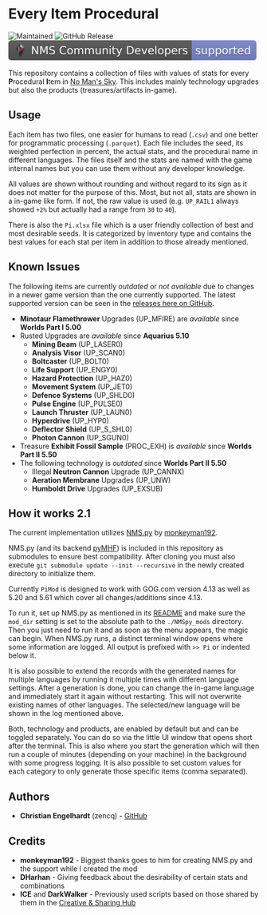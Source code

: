 # Every Item Procedural

![Maintained](https://img.shields.io/maintenance/yes/2025)
![GitHub Release](https://img.shields.io/github/v/release/zencq/Pi?display_name=release)
[![Supported by the No Man's Sky Community Developers & Designers](https://raw.githubusercontent.com/NMSCD/About/master/badge/purple.svg)](https://nmscd.com/)

This repository contains a collection of files with values of stats for every
**P**rocedural **I**tem in [No Man's Sky](https://www.nomanssky.com/). This includes
mainly technology upgrades but also the products (treasures/artifacts in-game).

## Usage

Each item has two files, one easier for humans to read (`.csv`) and one better for
programmatic processing (`.parquet`). Each file includes the seed, its weighted
perfection in percent, the actual stats, and the procedural name in different languages.
The files itself and the stats are named with the game internal names but you can
use them without any developer knowledge.

All values are shown without rounding and without regard to its sign as it does
not matter for the purpose of this. Most, but not all, stats are shown in a in-game
like form. If not, the raw value is used (e.g. `UP_RAIL1` always showed `+2%` but
actually had a range from `30` to `40`).

There is also the `Pi.xlsx` file which is a user friendly collection of best and
most desirable seeds. It is categorized by inventory type and contains the best
values for each stat per item in addition to those already mentioned.

## Known Issues

The following items are currently *outdated* or *not available* due to changes in
a newer game version than the one currently supported. The latest supported version
can be seen in the [releases here on GitHub](https://github.com/zencq/Pi/releases).

* **Minotaur Flamethrower** Upgrades (UP_MFIRE) are *available* since **Worlds Part I 5.00**
* Rusted Upgrades are *available* since **Aquarius 5.10**
  * **Mining Beam** (UP_LASER0)
  * **Analysis Visor** (UP_SCAN0)
  * **Boltcaster** (UP_BOLT0)
  * **Life Support** (UP_ENGY0)
  * **Hazard Protection** (UP_HAZ0)
  * **Movement System** (UP_JET0)
  * **Defence Systems** (UP_SHLD0)
  * **Pulse Engine** (UP_PULSE0)
  * **Launch Thruster** (UP_LAUN0)
  * **Hyperdrive** (UP_HYP0)
  * **Deflector Shield** (UP_S_SHL0)
  * **Photon Cannon** (UP_SGUN0)
* Treasure **Exhibit Fossil Sample** (PROC_EXH) is *available* since **Worlds Part II 5.50**
* The following technology is *outdated* since **Worlds Part II 5.50**
  * Illegal **Neutron Cannon** Upgrade (UP_CANNX)
  * **Aeration Membrane** Upgrades (UP_UNW)
  * **Humboldt Drive** Upgrades (UP_EXSUB)

## How it works 2.1

The current implementation utilizes [NMS.py](https://github.com/monkeyman192/NMS.py)
by [monkeyman192](https://github.com/monkeyman192).

NMS.py (and its backend [pyMHF](https://github.com/monkeyman192/pyMHF)) is included
in this repository as submodules to ensure best compatibility. After cloning you
must also execute `git submodule update --init --recursive` in the newly created
directory to initialize them.

Currently `PiMod` is designed to work with GOG.com version 4.13 as well as 5.20
and 5.61 which cover all changes/additions since 4.13.

To run it, set up NMS.py as mentioned in its [README](https://github.com/monkeyman192/NMS.py?tab=readme-ov-file#installation)
and make sure the `mod_dir` setting is set to the absolute path to the `./NMSpy_mods`
directory. Then you just need to run it and as soon as the menu appears, the magic
can begin. When NMS.py runs, a distinct terminal window opens where some information
are logged. All output is prefixed with `>> Pi` or indented below it.

It is also possible to extend the records with the generated names for multiple
languages by running it multiple times with different language settings. After a
generation is done, you can change the in-game language and immediately start it
again without restarting. This will not overwrite existing names of other languages.
The selected/new language will be shown in the log mentioned above.

Both, technology and products, are enabled by default but and can be toggled separately.
You can do so via the little UI window that opens short after the terminal. This
is also where you start the generation which will then run a couple of minutes
(depending on your machine) in the background with some progress logging. It is
also possible to set custom values for each category to only generate those specific
items (comma separated).

## Authors

* **Christian Engelhardt** (zencq) - [GitHub](https://github.com/cengelha)

## Credits

* **monkeyman192** - Biggest thanks goes to him for creating NMS.py and the support
  while I created the mod
* **DHarhan** - Giving feedback about the desirability of certain stats and combinations
* **ICE** and **DarkWalker** - Previously used scripts based on those shared by
  them in the [Creative & Sharing Hub](https://discord.gg/RSGQFQv2pP)
